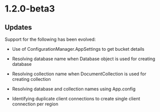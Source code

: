 # 1.2.0-beta3

## Updates

Support for the following has been evolved:
- Use of ConfigurationManager.AppSettings to get bucket details

- Resolving database name when Database object is used for creating database
- Resolving collection name when DocumentCollection is used for creating collection
- Resolving database and collection names using App.config

- Identifying duplicate client connections to create single client connection per region

